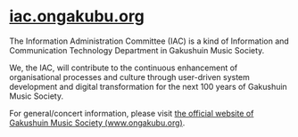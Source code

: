 [iac.ongakubu.org](https://iac.ongakubu.org)
===
The Information Administration Committee (IAC) is a kind of Information and Communication Technology Department in Gakushuin Music Society.

We, the IAC, will contribute to the continuous enhancement of organisational processes and culture through user-driven system development and digital transformation for the next 100 years of Gakushuin Music Society.

For general/concert information, please visit [the official website of Gakushuin Music Society (www.ongakubu.org)](https://www.ongakubu.org/).
